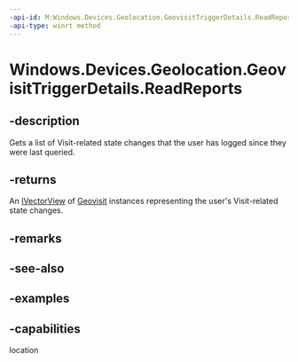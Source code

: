 ```yaml
---
-api-id: M:Windows.Devices.Geolocation.GeovisitTriggerDetails.ReadReports
-api-type: winrt method
---
```


<!-- Method syntax.
public IVectorView<Geovisit> GeovisitTriggerDetails.ReadReports()
-->

# Windows.Devices.Geolocation.GeovisitTriggerDetails.ReadReports

## -description
Gets a list of Visit-related state changes that the user has logged since they were last queried.

## -returns
An [IVectorView](https://docs.microsoft.com/uwp/api/windows.foundation.collections.ivectorview_t_) of [Geovisit](Geovisit.md) instances representing the user's Visit-related state changes.

## -remarks

## -see-also

## -examples


## -capabilities
location
